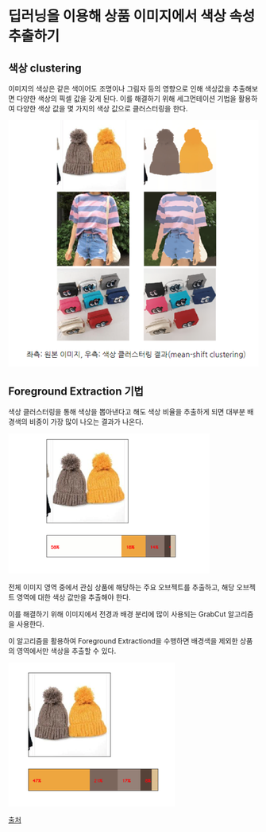 # 딥러닝을 이용해 상품 이미지에서 색상 속성 추출하기



## 색상 clustering

이미지의 색상은 같은 색이어도 조명이나 그림자 등의 영향으로 인해 색상값을 추출해보면 다양한 색상의 픽셀 값을 갖게 된다. 이를 해결하기 위해 세그먼테이션 기법을 활용하여 다양한 색상 값을 몇 가지의 색상 값으로 클러스터링을 한다. 

![image-20221012232112631](221012.assets/image-20221012232112631-16655844745871.png)



## Foreground Extraction 기법

색상 클러스터링을 통해 색상을 뽑아낸다고 해도 색상 비율을 추출하게 되면 대부분 배경색의 비중이 가장 많이 나오는 결과가 나온다. 

![image-20221012232309267](221012.assets/image-20221012232309267-16655845910883-16655845927595-16655845942917.png)

전체 이미지 영역 중에서 관심 상품에 해당하는 주요 오브젝트를 추출하고, 해당 오브젝트 영역에 대한 색상 값만을 추출해야 한다. 

이를 해결하기 위해 이미지에서 전경과 배경 분리에 많이 사용되는 GrabCut 알고리즘을 사용한다. 

이 알고리즘을 활용하여 Foreground Extractiond을 수행하면 배경색을 제외한 상품의 영역에서만 색상을 추출할 수 있다. 

![image-20221012232549747](221012.assets/image-20221012232549747-16655847508359.png)





[출처](https://m.blog.naver.com/PostView.naver?isHttpsRedirect=true&blogId=tmondev&logNo=221482642227)
